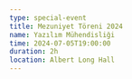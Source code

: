 ```yaml
---
type: special-event
title: Mezuniyet Töreni 2024
name: Yazılım Mühendisliği
time: 2024-07-05T19:00:00
duration: 2h
location: Albert Long Hall
---
```

